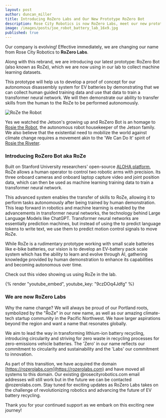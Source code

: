 ```yaml
---
layout: post
author: duncan_miller
title: Introducing RoZero Labs and Our New Prototype RoZero Bot
description: Rose City Robotics is now RoZero Labs, meet our new prototype RoZero Bot the first of our line of autonomous robotic systems.
image: /images/posts/joe_robot_battery_lab_16x9.jpg
published: true
---
```


Our company is evolving! Effective immediately, we are changing our name from Rose City Robotics to **RoZero Labs**.

Along with this rebrand, we are introducing our latest prototype: RoZero Bot (also known as RoZe), which we are now using in our lab to collect machine learning datasets.

This prototype will help us to develop a proof of concept for our autonomous disassembly system for EV batteries by demonstrating that we can collect human guided training data and use that data to train a transformer neural network. We will then demonstrate our ability to transfer skills from the human to the RoZe to be performed autonomously.

![RoZe the Robot](/images/posts/rosies.jpg)

Yes we watched the Jetson's growing up and RoZero Bot is an homage to [Rosie the Robot](https://thejetsons.fandom.com/wiki/Rosey_the_Robot_(episode)), the autonomous robot housekeeper of the Jetson family. We also believe that the existential need to mobilize the world against climate change requires a movement akin to the 'We Can Do It' spirit of [Rosie the Riveter](https://hbr.org/1993/07/whatever-happened-to-rosie-the-riveter).

### Introducing RoZero Bot aka RoZe

Built on Stanford University researchers' open-source [ALOHA platform](https://mobile-aloha.github.io/), RoZe allows a human operator to control two robotic arms with precision. Its three onboard cameras and onboard laptop capture video and joint position data, which can then be used as machine learning training data to train a transformer neural network.

This advanced system enables the transfer of skills to RoZe, allowing it to perform tasks autonomously after being trained by human demonstration. This leap forward in robotics and machine learning is enabled by the advancements in transformer neural networks, the technology behind Large Language Models like ChatGPT. Transformer neural networks are essentially prediction machines, but instead of using the to predict language tokens to write text, we use them to predict motion control signals to move RoZe.

While RoZe is a rudimentary prototype working with small scale batteries like e-bike batteries, our vision is to develop an EV-battery pack scale system which has the ability to learn and evolve through AI, gathering knowledge provided by human demonstration to enhance its capabilities and becoming autonomous over time.

Check out this video showing us using RoZe in the lab.

{% render "youtube_embed", youtube_key: "9czDOq4Jdfg" %}

### We are now RoZero Labs

Why the name change? We will always be proud of our Portland roots, symbolized by the "RoZe" in our new name, as well as our amazing climate-tech startup community in the Pacific Northwest. We have larger aspirations beyond the region and want a name that resonates globally.

We aim to lead the way in transforming lithium-ion battery recycling, introducing circularity and striving for zero waste in recycling processes for zero-emissions vehicle batteries. The 'Zero' in our name reflects our commitment to circularity and sustainability and the 'Labs' our commitment to innovation.

As part of this transition, we have acquired the domain [https://rozerolabs.com](https://rozerolabs.com) and have moved all systems to this domain. Our existing @rosecityrobotics.com email addresses will still work but in the future we can be contacted @rozerolabs.com. Stay tuned for exciting updates as RoZero Labs takes on the challenge of revolutionizing robotics and advancing the future of EV battery recycling.

Thank you for your continued support as we embark on this exciting new journey!

